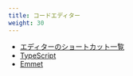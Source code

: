 ```yaml
---
title: コードエディター
weight: 30
---
```


- [エディターのショートカット一覧](editor)
- [TypeScript](type_script)
- [Emmet](zen_coding)
